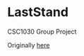 # LastStand
CSC1030 Group Project

Originally [here](https://github.com/yclin7704/CSC1030-Group-Project)
